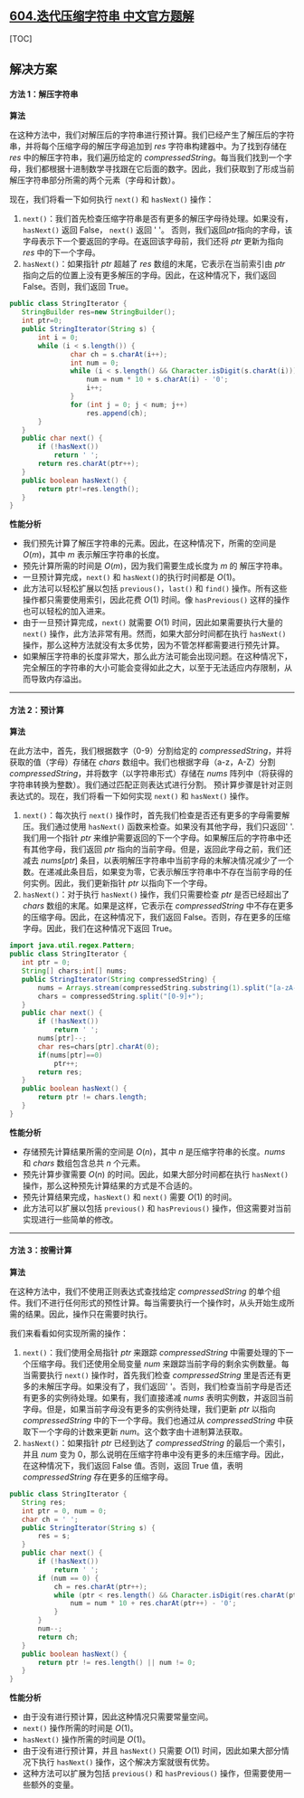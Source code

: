 ## [604.迭代压缩字符串 中文官方题解](https://leetcode.cn/problems/design-compressed-string-iterator/solutions/100000/die-dai-ya-suo-zi-fu-chuan-by-leetcode-s-wpus)
[TOC]

 ## 解决方案

 #### 方法 1：解压字符串

 **算法** 

 在这种方法中，我们对解压后的字符串进行预计算。我们已经产生了解压后的字符串，并将每个压缩字母的解压字母追加到 $res$ 字符串构建器中。为了找到存储在 $res$ 中的解压字符串，我们遍历给定的 $compressedString$。每当我们找到一个字母，我们都根据十进制数学寻找跟在它后面的数字。因此，我们获取到了形成当前解压字符串部分所需的两个元素（字母和计数）。

 现在，我们将看一下如何执行 `next()` 和 `hasNext()` 操作：

 1. `next()`：我们首先检查压缩字符串是否有更多的解压字母待处理。如果没有，`hasNext()` 返回 False， `next()` 返回 ' '。 否则，我们返回$ptr$指向的字母，该字母表示下一个要返回的字母。在返回该字母前，我们还将 $ptr$ 更新为指向 $res$ 中的下一个字母。
 2. `hasNext()`：如果指针 $ptr$ 超越了 $res$ 数组的末尾，它表示在当前索引由 $ptr$ 指向之后的位置上没有更多解压的字母。因此，在这种情况下，我们返回 False。否则，我们返回 True。

 ```Java [slu1]
public class StringIterator {
    StringBuilder res=new StringBuilder();
    int ptr=0;
    public StringIterator(String s) {
        int i = 0;
        while (i < s.length()) {
                char ch = s.charAt(i++);
                int num = 0;
                while (i < s.length() && Character.isDigit(s.charAt(i))) {
                    num = num * 10 + s.charAt(i) - '0';
                    i++;
                }
                for (int j = 0; j < num; j++)
                    res.append(ch);
        }
    }
    public char next() {
        if (!hasNext())
            return ' ';
        return res.charAt(ptr++);
    }
    public boolean hasNext() {
        return ptr!=res.length();
    }
}
 ```

 **性能分析** 

 * 我们预先计算了解压字符串的元素。因此，在这种情况下，所需的空间是 $O(m)$，其中 $m$ 表示解压字符串的长度。
 * 预先计算所需的时间是 $O(m)$，因为我们需要生成长度为 $m$ 的 解压字符串。
 * 一旦预计算完成，`next()` 和 `hasNext()`的执行时间都是 $O(1)$。
 * 此方法可以轻松扩展以包括 `previous()`，`last()` 和 `find()` 操作。所有这些操作都只需要使用索引，因此花费 $O(1)$ 时间。像 `hasPrevious()` 这样的操作也可以轻松的加入进来。
 * 由于一旦预计算完成，`next()` 就需要 $O(1)$ 时间，因此如果需要执行大量的 `next()` 操作，此方法非常有用。然而，如果大部分时间都在执行 `hasNext()` 操作，那么这种方法就没有太多优势，因为不管怎样都需要进行预先计算。
 * 如果解压字符串的长度非常大，那么此方法可能会出现问题。在这种情况下，完全解压的字符串的大小可能会变得如此之大，以至于无法适应内存限制，从而导致内存溢出。

---

 #### 方法 2：预计算

 **算法** 

 在此方法中，首先，我们根据数字（0-9）分割给定的 $compressedString$，并将获取的值（字母）存储在 $chars$ 数组中。我们也根据字母（a-z，A-Z）分割 $compressedString$，并将数字（以字符串形式）存储在 $nums$ 阵列中（将获得的字符串转换为整数）。我们通过匹配正则表达式进行分割。
 预计算步骤是针对正则表达式的。现在，我们将看一下如何实现 `next()` 和 `hasNext()` 操作。

 1. `next()`：每次执行 `next()` 操作时，首先我们检查是否还有更多的字母需要解压。我们通过使用 `hasNext()` 函数来检查。如果没有其他字母，我们只返回' '. 我们用一个指针 $ptr$ 来维护需要返回的下一个字母。如果解压后的字符串中还有其他字母，我们返回 $ptr$ 指向的当前字母。但是，返回此字母之前，我们还减去 $nums[ptr]$ 条目，以表明解压字符串中当前字母的未解决情况减少了一个数。在递减此条目后，如果变为零，它表示解压字符串中不存在当前字母的任何实例。因此，我们更新指针 $ptr$ 以指向下一个字母。
 2. `hasNext()`：对于执行 `hasNext()` 操作，我们只需要检查 $ptr$ 是否已经超出了 $chars$ 数组的末尾。如果是这样，它表示在 $compressedString$ 中不存在更多的压缩字母。因此，在这种情况下，我们返回 False。否则，存在更多的压缩字母。因此，我们在这种情况下返回 True。

 ```Java [slu2]
import java.util.regex.Pattern;
public class StringIterator {
    int ptr = 0;
    String[] chars;int[] nums;
    public StringIterator(String compressedString) {
        nums = Arrays.stream(compressedString.substring(1).split("[a-zA-Z]+")).mapToInt(Integer::parseInt).toArray();;
        chars = compressedString.split("[0-9]+");
    }
    public char next() {
        if (!hasNext())
            return ' ';
        nums[ptr]--;
        char res=chars[ptr].charAt(0);
        if(nums[ptr]==0)
            ptr++;
        return res;
    }
    public boolean hasNext() {
        return ptr != chars.length;
    }
}
 ```

 **性能分析** 

 * 存储预先计算结果所需的空间是 $O(n)$，其中 $n$ 是压缩字符串的长度。$nums$ 和 $chars$ 数组包含总共 $n$ 个元素。
 * 预先计算步骤需要 $O(n)$ 的时间。因此，如果大部分时间都在执行 `hasNext()` 操作，那么这种预先计算结果的方式是不合适的。
 * 预先计算结果完成，`hasNext()` 和 `next()` 需要 $O(1)$ 的时间。
 * 此方法可以扩展以包括 `previous()` 和 `hasPrevious()` 操作，但这需要对当前实现进行一些简单的修改。

---

 #### 方法 3：按需计算

 **算法** 

 在这种方法中，我们不使用正则表达式查找给定 $compressedString$ 的单个组件。我们不进行任何形式的预性计算。每当需要执行一个操作时，从头开始生成所需的结果。因此，操作只在需要时执行。

 我们来看看如何实现所需的操作：

 1. `next()`：我们使用全局指针 $ptr$ 来跟踪 $compressedString$ 中需要处理的下一个压缩字母。我们还使用全局变量 $num$ 来跟踪当前字母的剩余实例数量。每当需要执行 `next()` 操作时，首先我们检查 $compressedString$ 里是否还有更多的未解压字母。如果没有了，我们返回' '。否则，我们检查当前字母是否还有更多的实例待处理。如果有，我们直接递减 $nums$ 表明实例数，并返回当前字母。但是，如果当前字母没有更多的实例待处理，我们更新 $ptr$ 以指向 $compressedString$ 中的下一个字母。我们也通过从 $compressedString$ 中获取下一个字母的计数来更新 $num$。这个数字由十进制算法获取。
 2. `hasNext()`：如果指针 $ptr$ 已经到达了 $compressedString$ 的最后一个索引，并且 $num$ 变为 0，那么说明在压缩字符串中没有更多的未压缩字母。因此，在这种情况下，我们返回 False 值。否则，返回 True 值，表明 $compressedString$ 存在更多的压缩字母。

 ```Java [slu3]
public class StringIterator {
    String res;
    int ptr = 0, num = 0;
    char ch = ' ';
    public StringIterator(String s) {
        res = s;
    }
    public char next() {
        if (!hasNext())
            return ' ';
        if (num == 0) {
            ch = res.charAt(ptr++);
            while (ptr < res.length() && Character.isDigit(res.charAt(ptr))) {
                num = num * 10 + res.charAt(ptr++) - '0';
            }
        }
        num--;
        return ch;
    }
    public boolean hasNext() {
        return ptr != res.length() || num != 0;
    }
}

 ```

 **性能分析** 

 * 由于没有进行预计算，因此这种情况只需要常量空间。
 * `next()` 操作所需的时间是 $O(1)$。
 * `hasNext()` 操作所需的时间是 $O(1)$。
 * 由于没有进行预计算，并且 `hasNext()` 只需要 $O(1)$ 时间，因此如果大部分情况下执行 `hasNext()` 操作，这个解决方案就很有优势。
 * 这种方法可以扩展为包括 `previous()` 和 `hasPrevious()` 操作，但需要使用一些额外的变量。